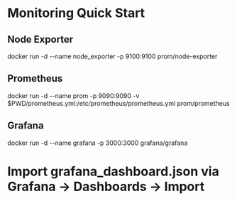 # Monitoring Quick Start
## Node Exporter
docker run -d --name node_exporter -p 9100:9100 prom/node-exporter
## Prometheus
docker run -d --name prom -p 9090:9090 -v $PWD/prometheus.yml:/etc/prometheus/prometheus.yml prom/prometheus
## Grafana
docker run -d --name grafana -p 3000:3000 grafana/grafana
# Import grafana_dashboard.json via Grafana -> Dashboards -> Import
